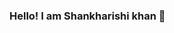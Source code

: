### Hello! I am Shankharishi khan 👋

<!--
**shankha7139/shankha7139** is a ✨ _special_ ✨ repository because its `README.md` (this file) appears on your GitHub profile.

Here are some ideas to get you started:

- 🔭 I’m currently student
- 🌱 pursuing msc in mathematics and computing
-i keep intrests in python and would like to build a career in ML/AI
-
- 💬 Ask me about ...
- 📫 How to reach me: ...shankha7139@gmail.com
-
- 
-->
